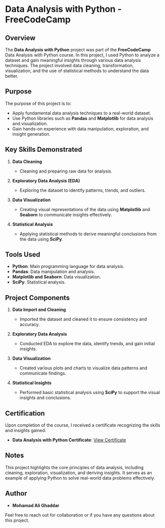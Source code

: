 # Data Analysis with Python - FreeCodeCamp

## Overview
The **Data Analysis with Python** project was part of the **FreeCodeCamp** Data Analysis with Python course. In this project, I used Python to analyze a dataset and gain meaningful insights through various data analysis techniques. The project involved data cleaning, transformation, visualization, and the use of statistical methods to understand the data better.

## Purpose
The purpose of this project is to:

- Apply fundamental data analysis techniques to a real-world dataset.
- Use Python libraries such as **Pandas** and **Matplotlib** for data analysis and visualization.
- Gain hands-on experience with data manipulation, exploration, and insight generation.

## Key Skills Demonstrated
1. **Data Cleaning**
   - Cleaning and preparing raw data for analysis.

2. **Exploratory Data Analysis (EDA)**
   - Exploring the dataset to identify patterns, trends, and outliers.

3. **Data Visualization**
   - Creating visual representations of the data using **Matplotlib** and **Seaborn** to communicate insights effectively.

4. **Statistical Analysis**
   - Applying statistical methods to derive meaningful conclusions from the data using **SciPy**.

## Tools Used
- **Python**: Main programming language for data analysis.
- **Pandas**: Data manipulation and analysis.
- **Matplotlib and Seaborn**: Data visualization.
- **SciPy**: Statistical analysis.

## Project Components
1. **Data Import and Cleaning**
   - Imported the dataset and cleaned it to ensure consistency and accuracy.

2. **Exploratory Data Analysis**
   - Conducted EDA to explore the data, identify trends, and gain initial insights.

3. **Data Visualization**
   - Created various plots and charts to visualize data patterns and communicate findings.

4. **Statistical Insights**
   - Performed basic statistical analysis using **SciPy** to support the visual insights and conclusions.

## Certification
Upon completion of the course, I received a certificate recognizing the skills and insights gained:

- **Data Analysis with Python Certificate**: [View Certificate](https://www.freecodecamp.org/certification/Reykkr/data-analysis-with-python-v7)

## Notes
This project highlights the core principles of data analysis, including cleaning, exploration, visualization, and deriving insights. It serves as an example of applying Python to solve real-world data problems effectively.

## Author
- **Mohamad Ali Ghaddar**

Feel free to reach out for collaboration or if you have any questions about this project.
